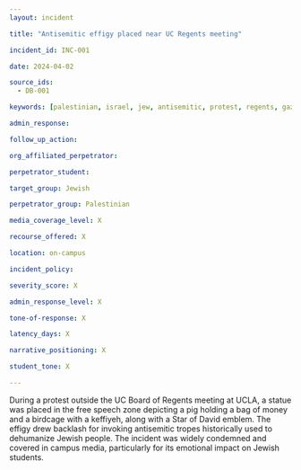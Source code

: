 ```yaml
---
layout: incident

title: "Antisemitic effigy placed near UC Regents meeting"

incident_id: INC-001

date: 2024-04-02

source_ids:
  - DB-001

keywords: [palestinian, israel, jew, antisemitic, protest, regents, gaza, hamas, keffiyeh, pig, free speech, star of david, Myers]

admin_response:

follow_up_action:

org_affiliated_perpetrator:

perpetrator_student:

target_group: Jewish 

perpetrator_group: Palestinian 

media_coverage_level: X

recourse_offered: X

location: on-campus

incident_policy:

severity_score: X

admin_response_level: X

tone-of-response: X 

latency_days: X

narrative_positioning: X

student_tone: X 

---
```


During a protest outside the UC Board of Regents meeting at UCLA, a statue was placed in the free speech zone depicting a pig holding a bag of money and a birdcage with a keffiyeh, along with a Star of David emblem. The effigy drew backlash for invoking antisemitic tropes historically used to dehumanize Jewish people. The incident was widely condemned and covered in campus media, particularly for its emotional impact on Jewish students.


